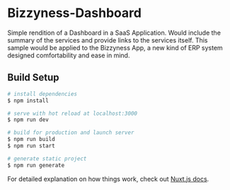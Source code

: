 # Bizzyness-Dashboard

Simple rendition of a Dashboard in a SaaS Application. Would include the summary of the services and provide links to the services itself. This sample would be applied to the Bizzyness App, a new kind of ERP system designed comfortability and ease in mind.

## Build Setup

```bash
# install dependencies
$ npm install

# serve with hot reload at localhost:3000
$ npm run dev

# build for production and launch server
$ npm run build
$ npm run start

# generate static project
$ npm run generate
```

For detailed explanation on how things work, check out [Nuxt.js docs](https://nuxtjs.org).
